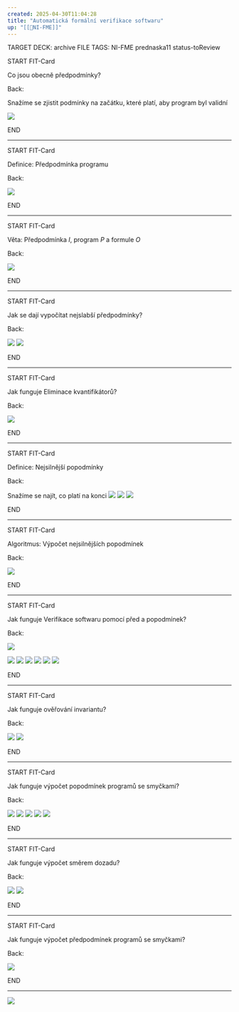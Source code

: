```yaml
---
created: 2025-04-30T11:04:28
title: "Automatická formální verifikace softwaru"
up: "[[📖NI-FME]]"
---
```


TARGET DECK: archive
FILE TAGS: NI-FME prednaska11 status-toReview


START
FIT-Card

Co jsou obecně předpodmínky?

Back:

Snažíme se zjistit podmínky na začátku, které platí, aby program byl validní

![](../../Assets/Pasted%20image%2020250430110529.png)
<!--ID: 1746599654459-->
END

---


START
FIT-Card

Definice: Předpodmínka programu

Back:

![](../../Assets/Pasted%20image%2020250430110553.png)
<!--ID: 1746599654467-->
END

---


START
FIT-Card

Věta: Předpodmínka $I$, program $P$ a formule $O$

Back:

![](../../Assets/Pasted%20image%2020250430110624.png)
<!--ID: 1746599654476-->
END

---


START
FIT-Card

Jak se dají vypočítat nejslabší předpodmínky?

Back:

![](../../Assets/Pasted%20image%2020250430112211.png)
![](../../Assets/Pasted%20image%2020250430112159.png)
<!--ID: 1746599654485-->
END

---


START
FIT-Card

Jak funguje Eliminace kvantifikátorů?

Back:

![](../../Assets/Pasted%20image%2020250430112230.png)
<!--ID: 1746599654493-->
END

---


START
FIT-Card

Definice: Nejsilnější popodmínky

Back:

Snažíme se najít, co platí na konci
![](../../Assets/Pasted%20image%2020250430112256.png)
![](../../Assets/Pasted%20image%2020250430112308.png)
![](../../Assets/Pasted%20image%2020250430112317.png)
<!--ID: 1746599654500-->
END

---


START
FIT-Card

Algoritmus: Výpočet nejsilnějších popodmínek

Back:

![](../../Assets/Pasted%20image%2020250430112344.png)
<!--ID: 1746599654508-->
END

---


START
FIT-Card

Jak funguje Verifikace softwaru pomocí před a popodmínek?

Back:

![](../../Assets/Pasted%20image%2020250430112409.png)

<!-- ExampleStart -->
![](../../Assets/Pasted%20image%2020250430112420.png)
![](../../Assets/Pasted%20image%2020250430112430.png)
![](../../Assets/Pasted%20image%2020250430112440.png)
![](../../Assets/Pasted%20image%2020250430112452.png)
![](../../Assets/Pasted%20image%2020250430112501.png)
![](../../Assets/Pasted%20image%2020250430112515.png)
<!-- ExampleEnd -->
<!--ID: 1746599654515-->
END

---


START
FIT-Card

Jak funguje ověřování invariantu?

Back:

![](../../Assets/Pasted%20image%2020250430112530.png)
![](../../Assets/Pasted%20image%2020250430112543.png)
<!--ID: 1746599654521-->
END

---


START
FIT-Card

Jak funguje výpočet popodmínek programů se smyčkami?

Back:

![](../../Assets/Pasted%20image%2020250430112606.png)
![](../../Assets/Pasted%20image%2020250430112621.png)
![](../../Assets/Pasted%20image%2020250430112630.png)
![](../../Assets/Pasted%20image%2020250430112639.png)
![](../../Assets/Pasted%20image%2020250430112658.png)
<!--ID: 1746599654527-->
END

---

START
FIT-Card

Jak funguje výpočet směrem dozadu?

Back:

![](../../Assets/Pasted%20image%2020250430112804.png)
![](../../Assets/Pasted%20image%2020250430112813.png)
<!--ID: 1746599654534-->
END

---


START
FIT-Card

Jak funguje výpočet předpodmínek programů se smyčkami?

Back:

![](../../Assets/Pasted%20image%2020250430112849.png)
<!--ID: 1746599654542-->
END

---

![](../../Assets/Pasted%20image%2020250430112900.png)
